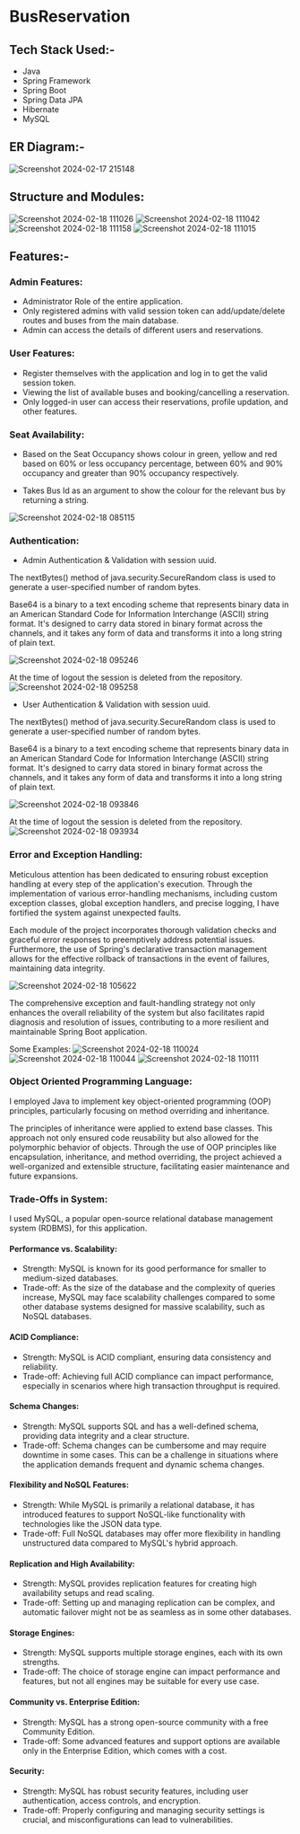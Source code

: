 # BusReservation

## Tech Stack Used:-

* Java
* Spring Framework
* Spring Boot
* Spring Data JPA
* Hibernate
* MySQL

## ER Diagram:-

![Screenshot 2024-02-17 215148](https://github.com/DhavalSharma19/BusReservation/assets/79095659/dff769b9-4835-4b90-a883-b64dabdca7ec)

## Structure and Modules: 

![Screenshot 2024-02-18 111026](https://github.com/DhavalSharma19/BusReservation/assets/79095659/c873170a-96f1-4c7c-bcca-8b4ce40c4a02)
![Screenshot 2024-02-18 111042](https://github.com/DhavalSharma19/BusReservation/assets/79095659/2ab966a1-2abc-4231-9c13-20a7a9941048)
<br/>
![Screenshot 2024-02-18 111158](https://github.com/DhavalSharma19/BusReservation/assets/79095659/f4ca1335-4713-4ef9-88f8-895beb24ccc1)
![Screenshot 2024-02-18 111015](https://github.com/DhavalSharma19/BusReservation/assets/79095659/675a849e-bdd8-41d5-9431-3c198c9e7c76)

## Features:-

### Admin Features:

* Administrator Role of the entire application.
* Only registered admins with valid session token can add/update/delete routes and buses from the main database.
* Admin can access the details of different users and reservations.

### User Features:

* Register themselves with the application and log in to get the valid session token.
* Viewing the list of available buses and booking/cancelling a reservation.
* Only logged-in user can access their reservations, profile updation, and other features.

### Seat Availability:

* Based on the Seat Occupancy shows colour in green, yellow and red based on 60% or less occupancy percentage, between 60% and 90% occupancy and greater than 90% occupancy respectively. 

* Takes Bus Id as an argument to show the colour for the relevant bus by returning a string.

![Screenshot 2024-02-18 085115](https://github.com/DhavalSharma19/BusReservation/assets/79095659/7d15751e-4ba2-4888-9ffd-e5aa8c50db6b)

### Authentication:

* Admin Authentication & Validation with session uuid.

The nextBytes() method of java.security.SecureRandom class is used to generate a user-specified number of random bytes.<br/>

Base64 is a binary to a text encoding scheme that represents binary data in an American Standard Code for Information Interchange (ASCII) string format. It's designed to carry data stored in binary format across the channels, and it takes any form of data and transforms it into a long string of plain text.

![Screenshot 2024-02-18 095246](https://github.com/DhavalSharma19/BusReservation/assets/79095659/762103c5-6ad0-4140-9b20-2bb2d1d26572)

At the time of logout the session is deleted from the repository. <br/>
![Screenshot 2024-02-18 095258](https://github.com/DhavalSharma19/BusReservation/assets/79095659/43e2228c-1932-417a-a44a-0aa44cc2e617)

* User Authentication & Validation with session uuid.

The nextBytes() method of java.security.SecureRandom class is used to generate a user-specified number of random bytes.<br/>

Base64 is a binary to a text encoding scheme that represents binary data in an American Standard Code for Information Interchange (ASCII) string format. It's designed to carry data stored in binary format across the channels, and it takes any form of data and transforms it into a long string of plain text.

![Screenshot 2024-02-18 093846](https://github.com/DhavalSharma19/BusReservation/assets/79095659/d9da77cd-dc99-4623-9003-a66f992d5f80)

At the time of logout the session is deleted from the repository. <br/>
![Screenshot 2024-02-18 093934](https://github.com/DhavalSharma19/BusReservation/assets/79095659/0df31620-71d9-46a5-8283-a8f03d56f639)

### Error and Exception Handling:

Meticulous attention has been dedicated to ensuring robust exception handling at every step of the application's execution. Through the implementation of various error-handling mechanisms, including custom exception classes, global exception handlers, and precise logging, I have fortified the system against unexpected faults. <br/>

Each module of the project incorporates thorough validation checks and graceful error responses to preemptively address potential issues. Furthermore, the use of Spring's declarative transaction management allows for the effective rollback of transactions in the event of failures, maintaining data integrity. <br/>

![Screenshot 2024-02-18 105622](https://github.com/DhavalSharma19/BusReservation/assets/79095659/7983a5f7-4b1d-451f-a623-319a9c83529b)

The comprehensive exception and fault-handling strategy not only enhances the overall reliability of the system but also facilitates rapid diagnosis and resolution of issues, contributing to a more resilient and maintainable Spring Boot application.

Some Examples:
![Screenshot 2024-02-18 110024](https://github.com/DhavalSharma19/BusReservation/assets/79095659/7608d464-ce2b-439f-b6aa-80d1e032c481)
![Screenshot 2024-02-18 110044](https://github.com/DhavalSharma19/BusReservation/assets/79095659/d2863089-7b4b-4cac-a97b-7b2ce855186c)
![Screenshot 2024-02-18 110111](https://github.com/DhavalSharma19/BusReservation/assets/79095659/cc52a168-46ba-41d5-a439-05ac6d049032)

### Object Oriented Programming Language:

 I employed Java to implement key object-oriented programming (OOP) principles, particularly focusing on method overriding and inheritance. <br/>

The principles of inheritance were applied to extend base classes. This approach not only ensured code reusability but also allowed for the polymorphic behavior of objects. Through the use of OOP principles like encapsulation, inheritance, and method overriding, the project achieved a well-organized and extensible structure, facilitating easier maintenance and future expansions.

### Trade-Offs in System:

I used MySQL, a popular open-source relational database management system (RDBMS), for this application.

#### Performance vs. Scalability:

* Strength: MySQL is known for its good performance for smaller to medium-sized databases.
* Trade-off: As the size of the database and the complexity of queries increase, MySQL may face scalability challenges compared to some other database systems designed for massive scalability, such as NoSQL databases.

#### ACID Compliance:

* Strength: MySQL is ACID compliant, ensuring data consistency and reliability.
* Trade-off: Achieving full ACID compliance can impact performance, especially in scenarios where high transaction throughput is required.

#### Schema Changes:

* Strength: MySQL supports SQL and has a well-defined schema, providing data integrity and a clear structure.
* Trade-off: Schema changes can be cumbersome and may require downtime in some cases. This can be a challenge in situations where the application demands frequent and dynamic schema changes.

#### Flexibility and NoSQL Features:

* Strength: While MySQL is primarily a relational database, it has introduced features to support NoSQL-like functionality with technologies like the JSON data type.
* Trade-off: Full NoSQL databases may offer more flexibility in handling unstructured data compared to MySQL's hybrid approach.

#### Replication and High Availability:

* Strength: MySQL provides replication features for creating high availability setups and read scaling.
* Trade-off: Setting up and managing replication can be complex, and automatic failover might not be as seamless as in some other databases.

#### Storage Engines:

* Strength: MySQL supports multiple storage engines, each with its own strengths.
* Trade-off: The choice of storage engine can impact performance and features, but not all engines may be suitable for every use case.

#### Community vs. Enterprise Edition:

* Strength: MySQL has a strong open-source community with a free Community Edition.
* Trade-off: Some advanced features and support options are available only in the Enterprise Edition, which comes with a cost.

#### Security:

* Strength: MySQL has robust security features, including user authentication, access controls, and encryption.
* Trade-off: Properly configuring and managing security settings is crucial, and misconfigurations can lead to vulnerabilities.
